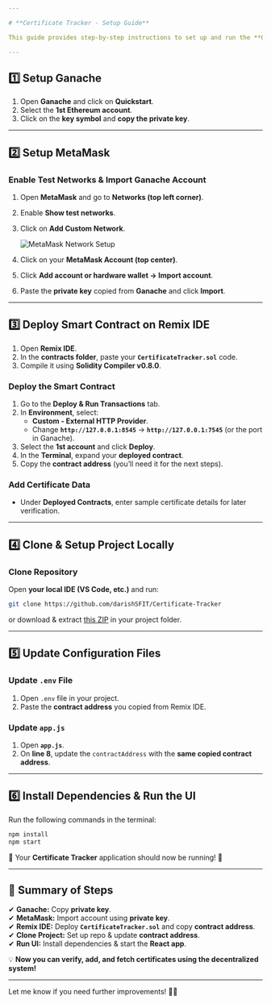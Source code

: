 ```yaml
---

# **Certificate Tracker - Setup Guide**  

This guide provides step-by-step instructions to set up and run the **Certificate Verification System** using **Ganache, MetaMask, Remix IDE, and React**.

---
```


## **1️⃣ Setup Ganache**  
1. Open **Ganache** and click on **Quickstart**.  
2. Select the **1st Ethereum account**.  
3. Click on the **key symbol** and **copy the private key**.  

---

## **2️⃣ Setup MetaMask**  
### **Enable Test Networks & Import Ganache Account**  
1. Open **MetaMask** and go to **Networks (top left corner)**.  
2. Enable **Show test networks**.  
3. Click on **Add Custom Network**.  

   ![MetaMask Network Setup](https://i.imgur.com/NfIK0ia.png)  

4. Click on your **MetaMask Account (top center)**.  
5. Click **Add account or hardware wallet → Import account**.  
6. Paste the **private key** copied from **Ganache** and click **Import**.  

---

## **3️⃣ Deploy Smart Contract on Remix IDE**  
1. Open **Remix IDE**.  
2. In the **contracts folder**, paste your **`CertificateTracker.sol`** code.  
3. Compile it using **Solidity Compiler v0.8.0**.  

### **Deploy the Smart Contract**  
1. Go to the **Deploy & Run Transactions** tab.  
2. In **Environment**, select:  
   - **Custom - External HTTP Provider**.  
   - Change **`http://127.0.0.1:8545`** → **`http://127.0.0.1:7545`** (or the port in Ganache).  
3. Select the **1st account** and click **Deploy**.  
4. In the **Terminal**, expand your **deployed contract**.  
5. Copy the **contract address** (you’ll need it for the next steps).  

### **Add Certificate Data**  
- Under **Deployed Contracts**, enter sample certificate details for later verification.  

---

## **4️⃣ Clone & Setup Project Locally**  
### **Clone Repository**  
Open **your local IDE (VS Code, etc.)** and run:  
```sh
git clone https://github.com/darishSFIT/Certificate-Tracker
```
or download & extract [this ZIP](https://github.com/darishSFIT/Certificate-Tracker/archive/refs/heads/main.zip) in your project folder.  

---

## **5️⃣ Update Configuration Files**  
### **Update `.env` File**  
1. Open `.env` file in your project.  
2. Paste the **contract address** you copied from Remix IDE.  

### **Update `app.js`**  
1. Open **`app.js`**.  
2. On **line 8**, update the `contractAddress` with the **same copied contract address**.  

---

## **6️⃣ Install Dependencies & Run the UI**  
Run the following commands in the terminal:  

```sh
npm install
npm start
```

🚀 Your **Certificate Tracker** application should now be running! 🎉  

---

## **📌 Summary of Steps**  
✔ **Ganache:** Copy **private key**.  
✔ **MetaMask:** Import account using **private key**.  
✔ **Remix IDE:** Deploy **`CertificateTracker.sol`** and copy **contract address**.  
✔ **Clone Project:** Set up repo & update **contract address**.  
✔ **Run UI:** Install dependencies & start the **React app**.  

💡 **Now you can verify, add, and fetch certificates using the decentralized system!**  

---

Let me know if you need further improvements! 🚀🔥
